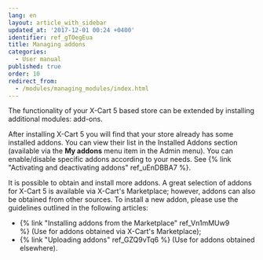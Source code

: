 ```yaml
---
lang: en
layout: article_with_sidebar
updated_at: '2017-12-01 00:24 +0400'
identifier: ref_gTOegEua
title: Managing addons
categories:
  - User manual
published: true
order: 10
redirect_from:
  - /modules/managing_modules/index.html
---
```


The functionality of your X-Cart 5 based store can be extended by installing additional modules: add-ons. 

After installing X-Cart 5 you will find that your store already has some installed addons. You can view their list in the Installed Addons section (available via the **My addons** menu item in the Admin menu). You can enable/disable specific addons according to your needs. See {% link "Activating and deactivating addons" ref_uEnDBBA7 %}.

It is possible to obtain and install more addons. A great selection of addons for X-Cart 5 is available via X-Cart's Marketplace; however, addons can also be obtained from other sources. To install a new addon, please use the guidelines outlined in the following articles: 

*   {% link "Installing addons from the Marketplace" ref_Vn1mMUw9 %} (Use for addons obtained via X-Cart's Marketplace);
*   {% link "Uploading addons" ref_GZQ9vTq6 %} (Use for addons obtained elsewhere).
